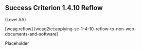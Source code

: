## Success Criterion 1.4.10 Reflow

(Level AA)

[wcag:reflow]
[wcag2ict:applying-sc-1-4-10-reflow-to-non-web-documents-and-software]

Placeholder

